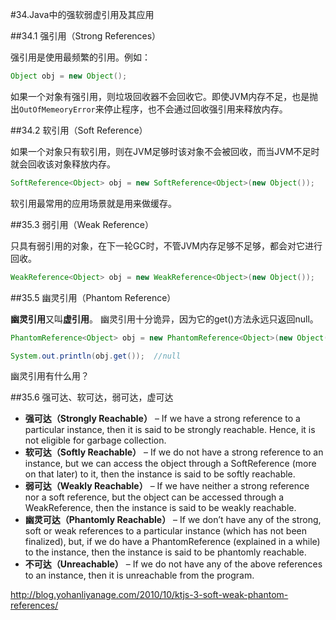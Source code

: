 #34.Java中的强软弱虚引用及其应用

##34.1 强引用（Strong References）

强引用是使用最频繁的引用。例如：
```Java
Object obj = new Object();
```
如果一个对象有强引用，则垃圾回收器不会回收它。即使JVM内存不足，也是抛出`OutOfMemeoryError`来停止程序，也不会通过回收强引用来释放内存。

##34.2 软引用（Soft Reference）

如果一个对象只有软引用，则在JVM足够时该对象不会被回收，而当JVM不足时就会回收该对象释放内存。

```Java
SoftReference<Object> obj = new SoftReference<Object>(new Object());
```

软引用最常用的应用场景就是用来做缓存。

##35.3 弱引用（Weak Reference）

只具有弱引用的对象，在下一轮GC时，不管JVM内存足够不足够，都会对它进行回收。

```Java
WeakReference<Object> obj = new WeakReference<Object>(new Object());
```

##35.5 幽灵引用（Phantom Reference）

**幽灵引用**又叫**虚引用**。 幽灵引用十分诡异，因为它的get()方法永远只返回null。

```Java
PhantomReference<Object> obj = new PhantomReference<Object>(new Object(), new ReferenceQueue<Object>());

System.out.println(obj.get());  //null
```
幽灵引用有什么用？

##35.6 强可达、软可达，弱可达，虚可达

* **强可达（Strongly Reachable）** – If we have a strong reference to a particular instance, then it is said to be strongly reachable. Hence, it is not eligible for garbage collection.
* **软可达（Softly Reachable）** – If we do not have a strong reference to an instance, but we can access the object through a SoftReference (more on that later) to it, then the instance is said to be softly reachable.
* **弱可达（Weakly Reachable）** – If we have neither a strong reference nor a soft reference, but the object can be accessed through a WeakReference, then the instance is said to be weakly reachable.
* **幽灵可达（Phantomly Reachable）** – If we don’t have any of the strong, soft or weak references to a particular instance (which has not been finalized), but, if we do have a PhantomReference (explained in a while) to the instance, then the instance is said to be phantomly reachable.
* **不可达（Unreachable）** – If we do not have any of the above references to an instance, then it is unreachable from the program.


http://blog.yohanliyanage.com/2010/10/ktjs-3-soft-weak-phantom-references/ 
